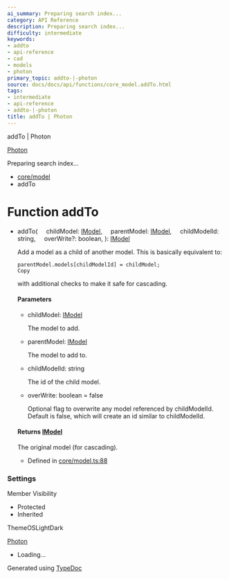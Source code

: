 ```yaml
---
ai_summary: Preparing search index...
category: API Reference
description: Preparing search index...
difficulty: intermediate
keywords:
- addto
- api-reference
- cad
- models
- photon
primary_topic: addto-|-photon
source: docs/docs/api/functions/core_model.addTo.html
tags:
- intermediate
- api-reference
- addto-|-photon
title: addTo | Photon
---
```

addTo | Photon

[Photon](../index.md)




Preparing search index...

* [core/model](../modules/core_model.md)
* addTo

# Function addTo

* addTo(
      childModel: [IModel](../interfaces/core_schema.IModel.md),
      parentModel: [IModel](../interfaces/core_schema.IModel.md),
      childModelId: string,
      overWrite?: boolean,
  ): [IModel](../interfaces/core_schema.IModel.md)

  Add a model as a child of another model. This is basically equivalent to:

  ```
  parentModel.models[childModelId] = childModel;
  Copy
  ```

  with additional checks to make it safe for cascading.

  #### Parameters

  + childModel: [IModel](../interfaces/core_schema.IModel.md)

    The model to add.
  + parentModel: [IModel](../interfaces/core_schema.IModel.md)

    The model to add to.
  + childModelId: string

    The id of the child model.
  + overWrite: boolean = false

    Optional flag to overwrite any model referenced by childModelId. Default is false, which will create an id similar to childModelId.

  #### Returns [IModel](../interfaces/core_schema.IModel.md)

  The original model (for cascading).

  + Defined in [core/model.ts:88](https://github.com/mwhite454/photon/blob/main/packages/photon/src/core/model.ts#L88)

### Settings

Member Visibility

* Protected
* Inherited

ThemeOSLightDark

[Photon](../index.md)

* Loading...

Generated using [TypeDoc](https://typedoc.org/)
